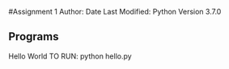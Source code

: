 #Assignment 1 
Author:
Date Last Modified: 
Python Version 3.7.0
## Programs
Hello World 
TO RUN: python hello.py 